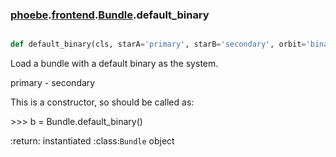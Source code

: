 ### [phoebe](phoebe.md).[frontend](phoebe.frontend.md).[Bundle](phoebe.frontend.Bundle.md).default_binary

```py

def default_binary(cls, starA='primary', starB='secondary', orbit='binary', contact_binary=False)

```



Load a bundle with a default binary as the system.

primary - secondary

This is a constructor, so should be called as:

&gt;&gt;&gt; b = Bundle.default_binary()

:return: instantiated :class:`Bundle` object

